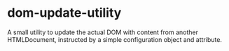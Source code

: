 # dom-update-utility
A small utility to update the actual DOM with content from another HTMLDocument, instructed by a simple configuration object and attribute.
